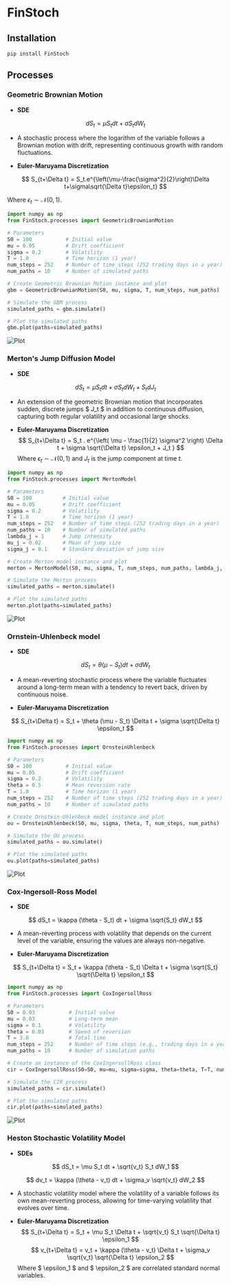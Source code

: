# FinStoch

## Installation

```bash
pip install FinStoch
```

## Processes

### Geometric Brownian Motion

- **SDE**

$$
dS_t = \mu S_t  dt + \sigma S_t dW_t
$$
  
  - A stochastic process where the logarithm of the variable follows a Brownian motion with drift, representing continuous growth with random fluctuations.
  
- **Euler-Maruyama Discretization**

$$
S_{t+\Delta t} = S_t.e^{\left(\mu-\frac{\sigma^2}{2}\right)\Delta t+\sigma\sqrt{\Delta t}\epsilon_t}
$$
  
  Where $\epsilon_t \sim \mathcal{N}(0, 1)$.

```python
import numpy as np
from FinStoch.processes import GeometricBrownianMotion

# Parameters
S0 = 100           # Initial value
mu = 0.05          # Drift coefficient
sigma = 0.2        # Volatility
T = 1.0            # Time horizon (1 year)
num_steps = 252    # Number of time steps (252 trading days in a year)              
num_paths = 10     # Number of simulated paths

# Create Geometric Brownian Motion instance and plot
gbm = GeometricBrownianMotion(S0, mu, sigma, T, num_steps, num_paths)

# Simulate the GBM process
simulated_paths = gbm.simulate()

# Plot the simulated paths
gbm.plot(paths=simulated_paths)
```

![Plot](image/gbm.png)

### Merton's Jump Diffusion Model

- **SDE**
  
$$
dS_t = \mu S_t  dt + \sigma S_t  dW_t + S_t  dJ_t  
$$
  
  - An extension of the geometric Brownian motion that incorporates sudden, discrete jumps $ J_t $ in addition to continuous diffusion, capturing both regular volatility and occasional large shocks.

- **Euler-Maruyama Discretization**
$$
S_{t+\Delta t} = S_t . e^{\left( \mu - \frac{1}{2} \sigma^2 \right) \Delta t + \sigma \sqrt{\Delta t} \epsilon_t + J_t }
$$
  Where $\epsilon_t \sim \mathcal{N}(0, 1)$ and $J_t$ is the jump component at time $t$.

```python
import numpy as np
from FinStoch.processes import MertonModel

# Parameters
S0 = 100          # Initial value
mu = 0.05         # Drift coefficient
sigma = 0.2       # Volatility
T = 1.0           # Time horizon (1 year)
num_steps = 252   # Number of time steps (252 trading days in a year)
num_paths = 10    # Number of simulated paths
lambda_j = 1      # Jump intensity
mu_j = 0.02       # Mean of jump size
sigma_j = 0.1     # Standard deviation of jump size

# Create Merton model instance and plot
merton = MertonModel(S0, mu, sigma, T, num_steps, num_paths, lambda_j, mu_j, sigma_j)

# Simulate the Merton process
simulated_paths = merton.simulate()

# Plot the simulated paths
merton.plot(paths=simulated_paths)
```

![Plot](image/merton.png)

### Ornstein-Uhlenbeck model

- **SDE**

$$
dS_t = \theta (\mu - S_t)  dt + \sigma dW_t
$$
  - A mean-reverting stochastic process where the variable fluctuates around a long-term mean with a tendency to revert back, driven by continuous noise.

- **Euler-Maruyama Discretization**

$$
S_{t+\Delta t} = S_t + \theta (\mu - S_t) \Delta t + \sigma \sqrt{\Delta t} \epsilon_t
$$

```python
import numpy as np
from FinStoch.processes import OrnsteinUhlenbeck 

# Parameters
S0 = 100           # Initial value
mu = 0.05          # Drift coefficient
sigma = 0.2        # Volatility
theta = 0.5        # Mean reversion rate
T = 1.0            # Time horizon (1 year)
num_steps = 252    # Number of time steps (252 trading days in a year)              
num_paths = 10     # Number of simulated paths

# Create Ornstein-Uhlenbeck model instance and plot
ou = OrnsteinUhlenbeck(S0, mu, sigma, theta, T, num_steps, num_paths)

# Simulate the OU process
simulated_paths = ou.simulate()

# Plot the simulated paths
ou.plot(paths=simulated_paths)
```

![Plot](image/ou.png)

### Cox-Ingersoll-Ross Model

- **SDE**

$$
dS_t = \kappa (\theta - S_t)  dt + \sigma \sqrt{S_t} dW_t
$$
  - A mean-reverting process with volatility that depends on the current level of the variable, ensuring the values are always non-negative.

- **Euler-Maruyama Discretization**
  
$$
S_{t+\Delta t} = S_t + \kappa (\theta - S_t) \Delta t + \sigma \sqrt{S_t} \sqrt{\Delta t} \epsilon_t
$$

```python
import numpy as np
from FinStoch.processes import CoxIngersollRoss 

# Parameters 
S0 = 0.03           # Initial value
mu = 0.03           # Long-term mean
sigma = 0.1         # Volatility
theta = 0.03        # Speed of reversion
T = 3.0             # Total time
num_steps = 252     # Number of time steps (e.g., trading days in a year)
num_paths = 10      # Number of simulation paths

# Create an instance of the CoxIngersollRoss class
cir = CoxIngersollRoss(S0=S0, mu=mu, sigma=sigma, theta=theta, T=T, num_steps=num_steps, num_paths=num_paths)

# Simulate the CIR process
simulated_paths = cir.simulate()

# Plot the simulated paths
cir.plot(paths=simulated_paths)
```

![Plot](image/cir.png)

### Heston Stochastic Volatility Model

- **SDEs**

$$
dS_t = \mu S_t  dt + \sqrt{v_t} S_t  dW_1
$$

$$
dv_t = \kappa (\theta - v_t)  dt + \sigma_v \sqrt{v_t}  dW_2
$$

  - A stochastic volatility model where the volatility of a variable follows its own mean-reverting process, allowing for time-varying volatility that evolves over time.

- **Euler-Maruyama Discretization**
  $$
  S_{t+\Delta t} = S_t + \mu S_t \Delta t + \sqrt{v_t} S_t \sqrt{\Delta t} \epsilon_1
  $$
  $$
  v_{t+\Delta t} = v_t + \kappa (\theta - v_t) \Delta t + \sigma_v \sqrt{v_t} \sqrt{\Delta t} \epsilon_2
  $$
  Where $ \epsilon_1 $ and $ \epsilon_2 $ are correlated standard normal variables.
